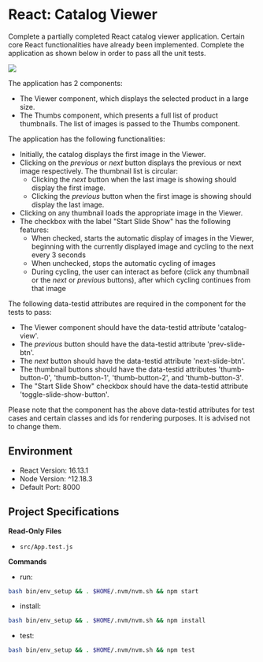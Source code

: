 # React: Catalog Viewer

Complete a partially completed React catalog viewer application. Certain core React functionalities have already been implemented. Complete the application as shown below in order to pass all the unit tests.

![](https://hrcdn.net/s3_pub/istreet-assets/mllhJWhWckgDu7PqJo6HVw/catalog-viewer-new.gif)

The application has 2 components:

*   The Viewer component, which displays the selected product in a large size.
*   The Thumbs component, which presents a full list of product thumbnails. The list of images is passed to the Thumbs component.


The application has the following functionalities:

*   Initially, the catalog displays the first image in the Viewer.
*   Clicking on the _previous_ or _next_ button displays the previous or next image respectively. The thumbnail list is circular:
    *   Clicking the _next_ button when the last image is showing should display the first image.
    *   Clicking the _previous_ button when the first image is showing should display the last image.
*   Clicking on any thumbnail loads the appropriate image in the Viewer.
*   The checkbox with the label "Start Slide Show" has the following features:
    *   When checked, starts the automatic display of images in the Viewer, beginning with the currently displayed image and cycling to the next every 3 seconds
    *   When unchecked, stops the automatic cycling of images
    *   During cycling, the user can interact as before (click any thumbnail or the _next_ or _previous_ buttons), after which cycling continues from that image


The following data-testid attributes are required in the component for the tests to pass:

*   The Viewer component should have the data-testid attribute 'catalog-view'.
*   The _previous_ button should have the data-testid attribute 'prev-slide-btn'.
*   The _next_ button should have the data-testid attribute 'next-slide-btn'.
*   The thumbnail buttons should have the data-testid attributes 'thumb-button-0', 'thumb-button-1', 'thumb-button-2', and 'thumb-button-3'.
*   The "Start Slide Show" checkbox should have the data-testid attribute 'toggle-slide-show-button'.

Please note that the component has the above data-testid attributes for test cases and certain classes and ids for rendering purposes. It is advised not to change them.

## Environment 

- React Version: 16.13.1
- Node Version: ^12.18.3
- Default Port: 8000

## Project Specifications 

**Read-Only Files**
- `src/App.test.js`

**Commands**
- run: 
```bash
bash bin/env_setup && . $HOME/.nvm/nvm.sh && npm start
```
- install: 
```bash
bash bin/env_setup && . $HOME/.nvm/nvm.sh && npm install
```
- test: 
```bash
bash bin/env_setup && . $HOME/.nvm/nvm.sh && npm test